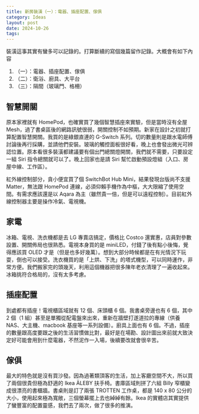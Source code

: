 ```yaml
---
title: 新房裝潢（一）：電器、插座配置、傢俱
category: Ideas
layout: post
date: 2024-10-26
tags:
---
```


裝潢這事其實有蠻多可以記錄的。打算斷續的寫個幾篇留作記錄。大概會有如下內容

1. （一）：電器、插座配置、傢俱
2. （二）：衛浴、廚具、大平台
3. （三）：隔間（玻璃門、格柵）

## 智慧開關

原本家裡就有 HomePod，也確實買了幾個智慧插座來實驗，但是當時沒有全屋 Mesh，過了書桌區後的網路訊號很弱，開關控制不如預期。新家在設計之初就打算配置智慧開關。我買的是綠銀直連的 G-Switch 系列。切的數量則是跟水電師傅討論後再行採購，並請他們安裝。玻璃的觸控面板很好看，晚上也會發出微光可辨認位置。原本看很多裝潢都建議要有個出門總關燈開關，我們就不需要，只要設定一組 Siri 指令總關就可以了。晚上回家也是請 Siri 幫忙啟動預設燈組（入口、房屋中線、工作區）。

紅外線控制部分，貪小便宜買了個 SwitchBot Hub Mini，結果發現台版尚不支援 Matter，無法跟 HomePod 連線，必須仰賴手機作為中樞，大大限縮了使用空間。有需求應該還是以 Aqara 為主（雖然貴一倍，但是可以遠程控制）。目前紅外線控制器主要是操作冷氣、電視機。

## 家電

冰箱、電視、洗衣機都是去 LG 專賣店搞定，價格比 Costco 還實惠，店員對參數設置、開關佈局也很熟悉。電視本身買的是 miniLED，付錢了後有點小後悔，覺得應該買 OLED 才是（但是也多好幾萬）。想到大部分時候都是在有光情況下玩耍，倒也可以接受。洗衣機買的是「上烘、下洗」的塔式機型，可以同時運作，非常方便。我們搬家完的頭幾天，利用這個機器把很多陳年老衣清理了一遍收起來。冰箱挑符合格局的，沒有太多考慮。

## 插座配置

到處都有插座！電視櫃區域就有 12 個、床頭櫃 6 個。我書桌旁邊也有 6 個，其中 2 個（1 組）甚至是單獨從配電盤來出來，重新在牆壁打遂道拉的專線（供養 NAS、大主機、macbook 基座等一系列設備）。廚具上面也有 6 個。不過，插座的數量跟高度要跟之後的生活習慣做比對，最好是在場勘、設計圖出來前就大致決定好可能會用到什麼電器，不然泥作一入場，後續要改就會很辛苦。

## 傢俱

最大的特色就是沒有買沙發。因為過著類頂客的生活，加上客廳空間不大，所以買了兩個很貴但極為舒適的 Ikea ÄLEBY 扶手椅。書庫區域則拼了六組 Billy 窄櫃變成很漂亮的書櫃牆。書桌則是訂了兩張 TROTTEN 工作桌，都是 140 x 80 公分的大小，使用起來極為寬敞，三個螢幕擺上去也綽綽有餘。Ikea 的實體店其實提供了蠻豐富的配置靈感，我們去了兩次，做了很多的推演。